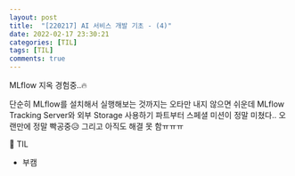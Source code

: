 ```yaml
---
layout: post
title:  "[220217] AI 서비스 개발 기초 - (4)"
date: 2022-02-17 23:30:21
categories: [TIL]
tags: [TIL]
comments: true
---
```

MLflow 지옥 경험중..🔥

단순히 MLflow를 설치해서 실행해보는 것까지는 오타만 내지 않으면 쉬운데 MLflow Tracking Server와 외부 Storage 사용하기 파트부터 스페셜 미션이 정말 미쳤다..   오랜만에 정말 빡공중😥 그리고 아직도 해결 못 함ㅠㅠㅠ

📝 TIL
- 부캠